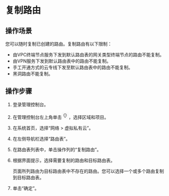 # 复制路由<a name="vpc_route01_0013"></a>

## 操作场景<a name="zh-cn_topic_0212076968_section6757184175315"></a>

您可以随时复制已创建的路由。复制路由有以下限制：

-   由VPC终端节点服务下发到默认路由表的网关类型终端节点的路由不能复制。
-   由VPN服务下发到默认路由表中的路由不能复制。
-   手工开通方式的云专线下发至默认路由表中的路由不能复制。
-   黑洞路由不能复制。

## 操作步骤<a name="zh-cn_topic_0212076968_section275712418533"></a>

1.  登录管理控制台。
2.  在管理控制台左上角单击![](figures/icon-region-1.png)，选择区域和项目。
3.  在系统首页，选择“网络 \> 虚拟私有云”。
4.  在左侧导航栏选择“路由表”。
5.  在路由表列表中，单击操作列的“复制路由”。
6.  根据界面提示，选择需要复制的路由和目标路由表。

    页面所列路由为目标路由表中不存在的路由。您可以选择一个或多个路由复制到目标路由表。

7.  单击“确定”。

